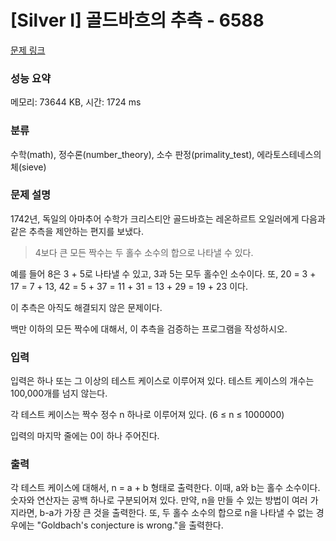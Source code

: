 # [Silver I] 골드바흐의 추측 - 6588 

[문제 링크](https://www.acmicpc.net/problem/6588) 

### 성능 요약

메모리: 73644 KB, 시간: 1724 ms

### 분류

수학(math), 정수론(number_theory), 소수 판정(primality_test), 에라토스테네스의 체(sieve)

### 문제 설명

<p>1742년, 독일의 아마추어 수학가 크리스티안 골드바흐는 레온하르트 오일러에게 다음과 같은 추측을 제안하는 편지를 보냈다.</p>

<blockquote>4보다 큰 모든 짝수는 두 홀수 소수의 합으로 나타낼 수 있다.</blockquote>

<p>예를 들어 8은 3 + 5로 나타낼 수 있고, 3과 5는 모두 홀수인 소수이다. 또, 20 = 3 + 17 = 7 + 13, 42 = 5 + 37 = 11 + 31 = 13 + 29 = 19 + 23 이다.</p>

<p>이 추측은 아직도 해결되지 않은 문제이다.</p>

<p>백만 이하의 모든 짝수에 대해서, 이 추측을 검증하는 프로그램을 작성하시오.</p>

### 입력 

 <p>입력은 하나 또는 그 이상의 테스트 케이스로 이루어져 있다. 테스트 케이스의 개수는 100,000개를 넘지 않는다.</p>

<p>각 테스트 케이스는 짝수 정수 n 하나로 이루어져 있다. (6 ≤ n ≤ 1000000)</p>

<p>입력의 마지막 줄에는 0이 하나 주어진다.</p>

### 출력 

 <p>각 테스트 케이스에 대해서, n = a + b 형태로 출력한다. 이때, a와 b는 홀수 소수이다. 숫자와 연산자는 공백 하나로 구분되어져 있다. 만약, n을 만들 수 있는 방법이 여러 가지라면, b-a가 가장 큰 것을 출력한다. 또, 두 홀수 소수의 합으로 n을 나타낼 수 없는 경우에는 "Goldbach's conjecture is wrong."을 출력한다.</p>

